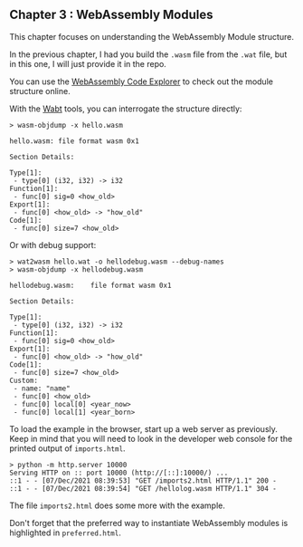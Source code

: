 ## Chapter 3 : WebAssembly Modules

This chapter focuses on understanding the WebAssembly Module structure.

In the previous chapter, I had you build the `.wasm` file from the
`.wat` file, but in this one, I will just provide it in the repo.

You can use the [WebAssembly Code
Explorer](https://wasdk.github.io/wasmcodeexplorer/) to check out the
module structure online.

With the [Wabt](https://github.com/WebAssembly/wabt) tools, you can
interrogate the structure directly:

```
> wasm-objdump -x hello.wasm

hello.wasm:	file format wasm 0x1

Section Details:

Type[1]:
 - type[0] (i32, i32) -> i32
Function[1]:
 - func[0] sig=0 <how_old>
Export[1]:
 - func[0] <how_old> -> "how_old"
Code[1]:
 - func[0] size=7 <how_old>
```

Or with debug support:

```
> wat2wasm hello.wat -o hellodebug.wasm --debug-names
> wasm-objdump -x hellodebug.wasm

hellodebug.wasm:	file format wasm 0x1

Section Details:

Type[1]:
 - type[0] (i32, i32) -> i32
Function[1]:
 - func[0] sig=0 <how_old>
Export[1]:
 - func[0] <how_old> -> "how_old"
Code[1]:
 - func[0] size=7 <how_old>
Custom:
 - name: "name"
 - func[0] <how_old>
 - func[0] local[0] <year_now>
 - func[0] local[1] <year_born>
```

To load the example in the browser, start up a web server as
previously. Keep in mind that you will need to look in the developer
web console for the printed output of `imports.html`.

```
> python -m http.server 10000
Serving HTTP on :: port 10000 (http://[::]:10000/) ...
::1 - - [07/Dec/2021 08:39:53] "GET /imports2.html HTTP/1.1" 200 -
::1 - - [07/Dec/2021 08:39:54] "GET /hellolog.wasm HTTP/1.1" 304 -
```

The file `imports2.html` does some more with the example.

Don't forget that the preferred way to instantiate WebAssembly modules
is highlighted in `preferred.html`.